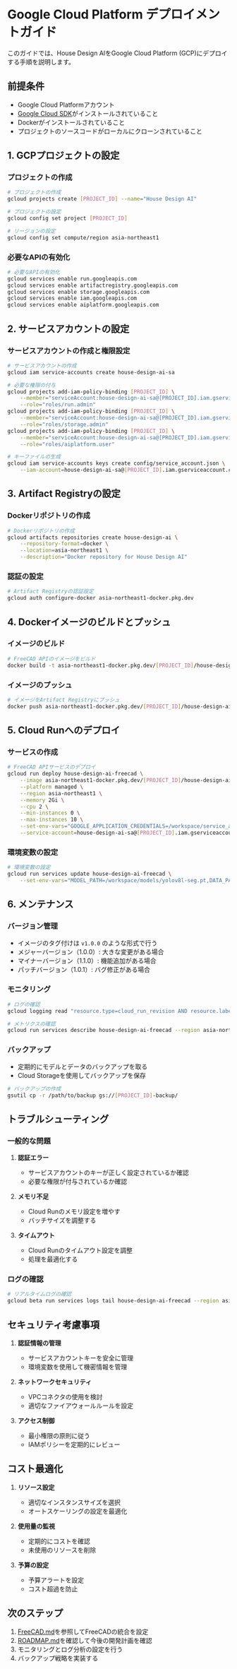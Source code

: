 # Google Cloud Platform デプロイメントガイド

このガイドでは、House Design AIをGoogle Cloud Platform (GCP)にデプロイする手順を説明します。

## 前提条件

- Google Cloud Platformアカウント
- [Google Cloud SDK](https://cloud.google.com/sdk/docs/install)がインストールされていること
- Dockerがインストールされていること
- プロジェクトのソースコードがローカルにクローンされていること

## 1. GCPプロジェクトの設定

### プロジェクトの作成

```bash
# プロジェクトの作成
gcloud projects create [PROJECT_ID] --name="House Design AI"

# プロジェクトの設定
gcloud config set project [PROJECT_ID]

# リージョンの設定
gcloud config set compute/region asia-northeast1
```

### 必要なAPIの有効化

```bash
# 必要なAPIの有効化
gcloud services enable run.googleapis.com
gcloud services enable artifactregistry.googleapis.com
gcloud services enable storage.googleapis.com
gcloud services enable iam.googleapis.com
gcloud services enable aiplatform.googleapis.com
```

## 2. サービスアカウントの設定

### サービスアカウントの作成と権限設定

```bash
# サービスアカウントの作成
gcloud iam service-accounts create house-design-ai-sa

# 必要な権限の付与
gcloud projects add-iam-policy-binding [PROJECT_ID] \
    --member="serviceAccount:house-design-ai-sa@[PROJECT_ID].iam.gserviceaccount.com" \
    --role="roles/run.admin"
gcloud projects add-iam-policy-binding [PROJECT_ID] \
    --member="serviceAccount:house-design-ai-sa@[PROJECT_ID].iam.gserviceaccount.com" \
    --role="roles/storage.admin"
gcloud projects add-iam-policy-binding [PROJECT_ID] \
    --member="serviceAccount:house-design-ai-sa@[PROJECT_ID].iam.gserviceaccount.com" \
    --role="roles/aiplatform.user"

# キーファイルの生成
gcloud iam service-accounts keys create config/service_account.json \
    --iam-account=house-design-ai-sa@[PROJECT_ID].iam.gserviceaccount.com
```

## 3. Artifact Registryの設定

### Dockerリポジトリの作成

```bash
# Dockerリポジトリの作成
gcloud artifacts repositories create house-design-ai \
    --repository-format=docker \
    --location=asia-northeast1 \
    --description="Docker repository for House Design AI"
```

### 認証の設定

```bash
# Artifact Registryの認証設定
gcloud auth configure-docker asia-northeast1-docker.pkg.dev
```

## 4. Dockerイメージのビルドとプッシュ

### イメージのビルド

```bash
# FreeCAD APIのイメージをビルド
docker build -t asia-northeast1-docker.pkg.dev/[PROJECT_ID]/house-design-ai/freecad:v1.0.0 -f freecad_api/Dockerfile.freecad freecad_api/
```

### イメージのプッシュ

```bash
# イメージをArtifact Registryにプッシュ
docker push asia-northeast1-docker.pkg.dev/[PROJECT_ID]/house-design-ai/freecad:v1.0.0
```

## 5. Cloud Runへのデプロイ

### サービスの作成

```bash
# FreeCAD APIサービスのデプロイ
gcloud run deploy house-design-ai-freecad \
    --image asia-northeast1-docker.pkg.dev/[PROJECT_ID]/house-design-ai/freecad:v1.0.0 \
    --platform managed \
    --region asia-northeast1 \
    --memory 2Gi \
    --cpu 2 \
    --min-instances 0 \
    --max-instances 10 \
    --set-env-vars="GOOGLE_APPLICATION_CREDENTIALS=/workspace/service_account.json" \
    --service-account=house-design-ai-sa@[PROJECT_ID].iam.gserviceaccount.com
```

### 環境変数の設定

```bash
# 環境変数の設定
gcloud run services update house-design-ai-freecad \
    --set-env-vars="MODEL_PATH=/workspace/models/yolov8l-seg.pt,DATA_PATH=/workspace/data"
```

## 6. メンテナンス

### バージョン管理

- イメージのタグ付けは `v1.0.0` のような形式で行う
- メジャーバージョン（1.0.0）: 大きな変更がある場合
- マイナーバージョン（1.1.0）: 機能追加がある場合
- パッチバージョン（1.0.1）: バグ修正がある場合

### モニタリング

```bash
# ログの確認
gcloud logging read "resource.type=cloud_run_revision AND resource.labels.service_name=house-design-ai-freecad" --limit 50

# メトリクスの確認
gcloud run services describe house-design-ai-freecad --region asia-northeast1
```

### バックアップ

- 定期的にモデルとデータのバックアップを取る
- Cloud Storageを使用してバックアップを保存

```bash
# バックアップの作成
gsutil cp -r /path/to/backup gs://[PROJECT_ID]-backup/
```

## トラブルシューティング

### 一般的な問題

1. **認証エラー**
   - サービスアカウントのキーが正しく設定されているか確認
   - 必要な権限が付与されているか確認

2. **メモリ不足**
   - Cloud Runのメモリ設定を増やす
   - バッチサイズを調整する

3. **タイムアウト**
   - Cloud Runのタイムアウト設定を調整
   - 処理を最適化する

### ログの確認

```bash
# リアルタイムログの確認
gcloud beta run services logs tail house-design-ai-freecad --region asia-northeast1
```

## セキュリティ考慮事項

1. **認証情報の管理**
   - サービスアカウントキーを安全に管理
   - 環境変数を使用して機密情報を管理

2. **ネットワークセキュリティ**
   - VPCコネクタの使用を検討
   - 適切なファイアウォールルールを設定

3. **アクセス制御**
   - 最小権限の原則に従う
   - IAMポリシーを定期的にレビュー

## コスト最適化

1. **リソース設定**
   - 適切なインスタンスサイズを選択
   - オートスケーリングの設定を最適化

2. **使用量の監視**
   - 定期的にコストを確認
   - 未使用のリソースを削除

3. **予算の設定**
   - 予算アラートを設定
   - コスト超過を防止

## 次のステップ

1. [FreeCAD.md](FreeCAD.md)を参照してFreeCADの統合を設定
2. [ROADMAP.md](ROADMAP.md)を確認して今後の開発計画を確認
3. モニタリングとログ分析の設定を行う
4. バックアップ戦略を実装する 